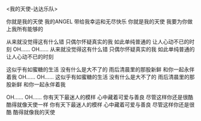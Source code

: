 <我的天使-达达乐队>

你就是我的天使 我的ANGEL
带给我幸运和无尽快乐 你就是我的天使
我要为你做上我所有能够的

从来就没觉得这有什么错 只偶尔怀疑真实的我
如此单纯普通的 让人心动不已的时刻
OH...... OH......
从来就没觉得这有什么错 只偶尔怀疑真实的我
如此单纯普通的 让人心动不已的时刻

这似乎有如蜜糖的生活 没有什么是大不了的
雨后清晨里的那股新鲜 和你一起永伴着我
OH...... OH......
这似乎有如蜜糖的生活 没有什么是大不了的
雨后清晨里的那股新鲜 和你一起永伴着我

OH...... OH......
你有天下最迷人的模样 心中藏着可爱与善良
尽管这样你还是很酷 酷得就像天使一样
你有天下最迷人的模样 心中藏着可爱与善良
尽管这样你还是很酷 酷得就像我的天使